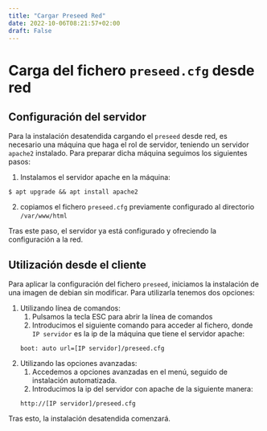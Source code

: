 ```yaml
---
title: "Cargar Preseed Red"
date: 2022-10-06T08:21:57+02:00
draft: False
---
```


# Carga del fichero `preseed.cfg` desde red
## Configuración del servidor
Para la instalación desatendida cargando el `preseed` desde red, es necesario una máquina que haga el rol de servidor, teniendo un servidor `apache2` instalado. Para preparar dicha máquina seguimos los siguientes pasos: 

1. Instalamos el servidor apache en la máquina:
```
$ apt upgrade && apt install apache2
```
2. copiamos el fichero `preseed.cfg` previamente configurado al directorio `/var/www/html`

Tras este paso, el servidor ya está configurado y ofreciendo la configuración a la red.

## Utilización desde el cliente

Para aplicar la configuración del fichero `preseed`, iniciamos la instalación de una imagen de debian sin modificar. Para utilizarla tenemos dos opciones:
1. Utilizando línea de comandos:
    1. Pulsamos la tecla ESC para abrir la línea de comandos
    2. Introducimos el siguiente comando para acceder al fichero, donde `IP servidor` es la ip de la máquina que tiene el servidor apache:
    ```
    boot: auto url=[IP servidor]/preseed.cfg
    ```
2. Utilizando las opciones avanzadas:
    1. Accedemos a opciones avanzadas en el menú, seguido de instalación automatizada. 
    2. Introducimos la ip del servidor con apache de la siguiente manera:
    ```
    http://[IP servidor]/preseed.cfg
    ```
Tras esto, la instalación desatendida comenzará.